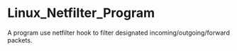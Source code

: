 # Linux_Netfilter_Program
A program use netfilter hook to filter designated incoming/outgoing/forward packets.
